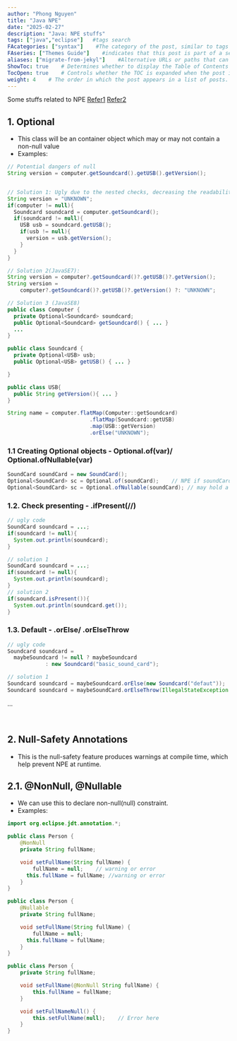 ```yaml
---
author: "Phong Nguyen"
title: "Java NPE"
date: "2025-02-27"
description: "Java: NPE stuffs"
tags: ["java","eclipse"]   #tags search
FAcategories: ["syntax"]    #The category of the post, similar to tags but usually for broader classification.
FAseries: ["Themes Guide"]    #indicates that this post is part of a series of related posts
aliases: ["migrate-from-jekyl"]    #Alternative URLs or paths that can be used to access this post, useful for redirects from old posts or similar content.
ShowToc: true    # Determines whether to display the Table of Contents (TOC) for the post.
TocOpen: true    # Controls whether the TOC is expanded when the post is loaded. 
weight: 4    # The order in which the post appears in a list of posts. Lower numbers make the post appear earlier.
---
```

Some stuffs related to NPE
[Refer1](https://www.oracle.com/technical-resources/articles/java/java8-optional.html)
[Refer2](https://www.baeldung.com/spring-null-safety-annotations)
## 1. Optional<T>
- This class will be an container object which may or may not contain a non-null value
- Examples:
```java
// Potential dangers of null
String version = computer.getSoundcard().getUSB().getVersion();


// Solution 1: Ugly due to the nested checks, decreasing the readability
String version = "UNKNOWN";
if(computer != null){
  Soundcard soundcard = computer.getSoundcard();
  if(soundcard != null){
    USB usb = soundcard.getUSB();
    if(usb != null){
      version = usb.getVersion();
    }
  }
}

// Solution 2(JavaSE7): 
String version = computer?.getSoundcard()?.getUSB()?.getVersion();
String version = 
    computer?.getSoundcard()?.getUSB()?.getVersion() ?: "UNKNOWN";

// Solution 3 (JavaSE8)
public class Computer {
  private Optional<Soundcard> soundcard;  
  public Optional<Soundcard> getSoundcard() { ... }
  ...
}

public class Soundcard {
  private Optional<USB> usb;
  public Optional<USB> getUSB() { ... }

}

public class USB{
  public String getVersion(){ ... }
}

String name = computer.flatMap(Computer::getSoundcard)
                          .flatMap(Soundcard::getUSB)
                          .map(USB::getVersion)
                          .orElse("UNKNOWN");

```

### 1.1 Creating Optional objects - Optional.of(var)/ Optional.ofNullable(var)
```java
SoundCard soundCard = new SoundCard();
Optional<SoundCard> sc = Optional.of(soundCard);    // NPE if soundCard is null
Optional<SoundCard> sc = Optional.ofNullable(soundCard); // may hold a null value
```

### 1.2. Check presenting - .ifPresent(//)
```java
// ugly code
SoundCard soundcard = ...;
if(soundcard != null){
  System.out.println(soundcard);
}

// solution 1
SoundCard soundcard = ...;
if(soundcard != null){
  System.out.println(soundcard);
}
// solution 2
if(soundcard.isPresent()){
  System.out.println(soundcard.get());
}
```

### 1.3. Default - .orElse/ .orElseThrow
```java
// ugly code
Soundcard soundcard = 
  maybeSoundcard != null ? maybeSoundcard 
            : new Soundcard("basic_sound_card");

// solution 1
Soundcard soundcard = maybeSoundcard.orElse(new Soundcard("defaut"));    // default value
Soundcard soundcard = maybeSoundCard.orElseThrow(IllegalStateException::new);    // default throw E
```
...


<br>


## 2. Null-Safety Annotations
- This is the null-safety feature produces warnings at compile time, which help prevent NPE at runtime.

## 2.1. @NonNull, @Nullable
- We can use this to declare non-null(null) constraint.
- Examples:
  
```java
import org.eclipse.jdt.annotation.*;

public class Person {
	@NonNull
    private String fullName;

    void setFullName(String fullName) {
    	fullName = null;    // warning or error
      this.fullName = fullName; //warning or error
    }
}

public class Person {
	@Nullable
    private String fullName;

    void setFullName(String fullName) {
    	fullName = null; 
      this.fullName = fullName; 
    }
}

public class Person {
	private String fullName;

	void setFullName(@NonNull String fullName) {
		this.fullName = fullName;
	}

	void setFullNameNull() {
		this.setFullName(null);    // Error here
	}
}
```
